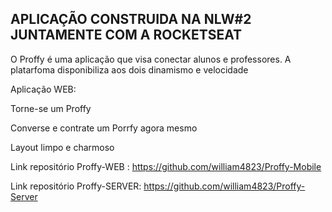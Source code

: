 ## APLICAÇÃO CONSTRUIDA NA NLW#2 JUNTAMENTE COM A ROCKETSEAT

O Proffy é uma aplicação que visa conectar alunos e professores.
A platarfoma disponibiliza aos dois dinamismo e velocidade

Aplicação WEB: 

Torne-se um Proffy

Converse e contrate um Porrfy agora mesmo

Layout limpo e charmoso

Link repositório Proffy-WEB : 
https://github.com/william4823/Proffy-Mobile

Link repositório Proffy-SERVER: 
https://github.com/william4823/Proffy-Server

